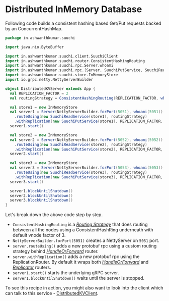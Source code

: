 # Distributed InMemory Database

Following code builds a consistent hashing based Get/Put requests backed by an ConcurrentHashMap.

```scala
package in.ashwanthkumar.suuchi

import java.nio.ByteBuffer

import in.ashwanthkumar.suuchi.client.SuuchiClient
import in.ashwanthkumar.suuchi.router.ConsistentHashingRouting
import in.ashwanthkumar.suuchi.rpc.Server.whoami
import in.ashwanthkumar.suuchi.rpc.{Server, SuuchiPutService, SuuchiReadService}
import in.ashwanthkumar.suuchi.store.InMemoryStore
import io.grpc.netty.NettyServerBuilder

object DistributedKVServer extends App {
  val REPLICATION_FACTOR = 2
  val routingStrategy = ConsistentHashingRouting(REPLICATION_FACTOR, whoami(5051), whoami(5052), whoami(5053))

  val store1 = new InMemoryStore
  val server1 = Server(NettyServerBuilder.forPort(5051), whoami(5051))
    .routeUsing(new SuuchiReadService(store1), routingStrategy)
    .withReplication(new SuuchiPutService(store1), REPLICATION_FACTOR, routingStrategy)
  server1.start()

  val store2 = new InMemoryStore
  val server2 = Server(NettyServerBuilder.forPort(5052), whoami(5052))
    .routeUsing(new SuuchiReadService(store2), routingStrategy)
    .withReplication(new SuuchiPutService(store2), REPLICATION_FACTOR, routingStrategy)
  server2.start()

  val store3 = new InMemoryStore
  val server3 = Server(NettyServerBuilder.forPort(5053), whoami(5053))
    .routeUsing(new SuuchiReadService(store3), routingStrategy)
    .withReplication(new SuuchiPutService(store3), REPLICATION_FACTOR, routingStrategy)
  server3.start()

  server1.blockUntilShutdown()
  server2.blockUntilShutdown()
  server3.blockUntilShutdown()
}
```

Let's break down the above code step by step.

- `ConsistentHashingRouting` is a [_Routing Strategy_](../internals/router.md#routingstrategy) that does routing between all the nodes using a ConsistentHashRing underneath with default vnode factor of 3.
- `NettyServerBuilder.forPort(5051)` creates a NettyServer on `5051` port.
- `server.routeUsing()` adds a new protobuf rpc using a custom routing strategy behind [_HandleOrForward_](../internals/router.md) router.
- `server.withReplication()` adds a new protobuf rpc using the ReplicationRouter. By default it wraps both [_HandleOrForward_](../internals/router.md) and [_Replicator_](../internals/replication.md) routers.
- `server1.start()` starts the underlying gRPC server.
- `server1.blockUntilShutdown()` waits until the server is stopped.

To see this recipe in action, you might also want to look into the client which can talk to this service - [DistributedKVClient](kvclient.md).

